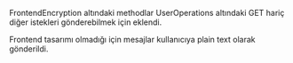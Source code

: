 FrontendEncryption altındaki methodlar UserOperations altındaki GET hariç diğer istekleri gönderebilmek için eklendi.

Frontend tasarımı olmadığı için mesajlar kullanıcıya plain text olarak gönderildi.

